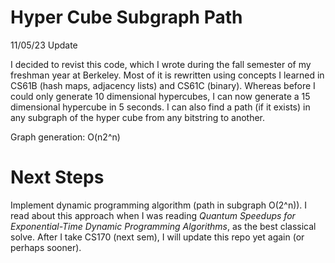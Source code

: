 # Hyper Cube Subgraph Path
11/05/23 Update

I decided to revist this code, which I wrote during the fall semester of my freshman year at Berkeley. Most of it is rewritten using concepts I learned in CS61B (hash maps, adjacency lists) and CS61C (binary). Whereas before I could only generate 10 dimensional hypercubes, I can now generate a 15 dimensional hypercube in 5 seconds. I can also find a path (if it exists) in any subgraph of the hyper cube from any bitstring to another. 

Graph generation: O(n2^n)

# Next Steps
Implement dynamic programming algorithm (path in subgraph O(2^n)). I read about this approach when I was reading _Quantum Speedups for Exponential-Time Dynamic Programming Algorithms_, as the best classical solve. After I take CS170 (next sem), I will update this repo yet again (or perhaps sooner). 

